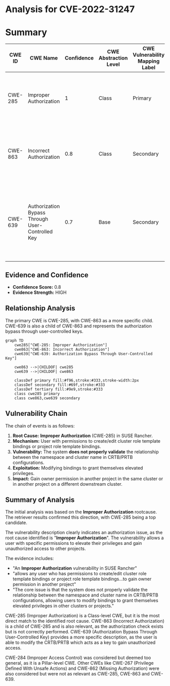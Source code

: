 # Analysis for CVE-2022-31247

# Summary
| CWE ID | CWE Name | Confidence | CWE Abstraction Level | CWE Vulnerability Mapping Label | CWE-Vulnerability Mapping Notes |
|---|---|---|---|---|---|
| CWE-285 | Improper Authorization | 1 | Class | Primary | Allowed-with-Review, Class-level, but direct match to **Improper Authorization** rootcause.|
| CWE-863 | Incorrect Authorization | 0.8 | Class | Secondary | Allowed-with-Review, a child of CWE-285, but the authorization check exists but is incorrect.|
| CWE-639 | Authorization Bypass Through User-Controlled Key | 0.7 | Base | Secondary | Allowed, user can modify key value identifying the data to gain access to another user's data, however, the key in this case is CRTB/PRTB.|

## Evidence and Confidence

*   **Confidence Score:** 0.8
*   **Evidence Strength:** HIGH

## Relationship Analysis
The primary CWE is CWE-285, with CWE-863 as a more specific child. CWE-639 is also a child of CWE-863 and represents the authorization bypass through user-controlled keys.

```mermaid
graph TD
    cwe285["CWE-285: Improper Authorization"]
    cwe863["CWE-863: Incorrect Authorization"]
    cwe639["CWE-639: Authorization Bypass Through User-Controlled Key"]

    cwe863 -->|CHILDOF| cwe285
    cwe639 -->|CHILDOF| cwe863

    classDef primary fill:#f96,stroke:#333,stroke-width:2px
    classDef secondary fill:#69f,stroke:#333
    classDef tertiary fill:#9e9,stroke:#333
    class cwe285 primary
    class cwe863,cwe639 secondary
```

## Vulnerability Chain
The chain of events is as follows:
1.  **Root Cause:** **Improper Authorization** (CWE-285) in SUSE Rancher.
2.  **Mechanism:** User with permissions to create/edit cluster role template bindings or project role template bindings.
3.  **Vulnerability:** The system **does not properly validate** the relationship between the namespace and cluster name in CRTB/PRTB configurations.
4.  **Exploitation:** Modifying bindings to grant themselves elevated privileges.
5.  **Impact:** Gain owner permission in another project in the same cluster or in another project on a different downstream cluster.

## Summary of Analysis
The initial analysis was based on the **Improper Authorization** rootcause. The retriever results confirmed this direction, with CWE-285 being a top candidate.

The vulnerability description clearly indicates an authorization issue, as the root cause identified is "**Improper Authorization**". The vulnerability allows a user with specific permissions to elevate their privileges and gain unauthorized access to other projects.

The evidence includes:
- "An **Improper Authorization** vulnerability in SUSE Rancher"
- "allows any user who has permissions to create/edit cluster role template bindings or project role template bindings...to gain owner permission in another project"
- "The core issue is that the system does not properly validate the relationship between the namespace and cluster name in CRTB/PRTB configurations, allowing users to modify bindings to grant themselves elevated privileges in other clusters or projects."

CWE-285 (Improper Authorization) is a Class-level CWE, but it is the most direct match to the identified root cause. CWE-863 (Incorrect Authorization) is a child of CWE-285 and is also relevant, as the authorization check exists but is not correctly performed. CWE-639 (Authorization Bypass Through User-Controlled Key) provides a more specific description, as the user is able to modify the CRTB/PRTB which acts as a key to gain unauthorized access.

CWE-284 (Improper Access Control) was considered but deemed too general, as it is a Pillar-level CWE. Other CWEs like CWE-267 (Privilege Defined With Unsafe Actions) and CWE-862 (Missing Authorization) were also considered but were not as relevant as CWE-285, CWE-863 and CWE-639.